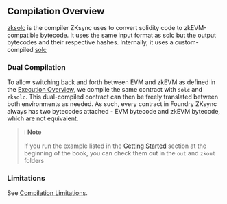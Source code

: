 ## Compilation Overview

[zksolc](https://github.com/matter-labs/era-compiler-solidity/releases) is the compiler ZKsync uses to convert solidity code to zkEVM-compatible bytecode. It uses the same input format as solc but the output bytecodes and their respective hashes. Internally, it uses a custom-compiled [solc](https://github.com/matter-labs/era-solidity/releases)

### Dual Compilation

To allow switching back and forth between EVM and zkEVM as defined in the [Execution Overview](./execution-overview.md), we compile the same contract with `solc` and `zksolc`. This dual-compiled contract can then be freely translated between both environments as needed. As such, every contract in Foundry ZKsync always has two bytecodes attached - EVM bytecode and zkEVM bytecode, which are not equivalent.

> ℹ️ **Note**
>
> If you run the example listed in the [Getting Started](../getting-started/first-steps.md) section at the beginning of the book, you can check them out in the `out` and `zkout` folders


### Limitations

See [Compilation Limitations](./limitations/compilation.md).
